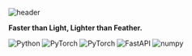 ![header](https://capsule-render.vercel.app/api?type=waving&color=auto&height=300&section=header&text=Jeongtae%20Shin&fontSize=80&desc=def%20Klassikcat(self)&descAlignY=60&textBg=False&fontAlign=65&descAlign=85&fontAlignY=40)

**Faster than Light, Lighter than Feather.**

  <img alt="Python" src ="https://img.shields.io/badge/Python-3776AB.svg?&style=for-the-badge&logo=Python&logoColor=white"/> <img alt="PyTorch" src ="https://img.shields.io/badge/PyTorch-EE4C2C.svg?&style=for-the-badge&logo=PyTorch&logoColor=white"/> <img alt="PyTorch" src ="https://img.shields.io/badge/Lightning-792EE5.svg?&style=for-the-badge&logo=PyTorch Lightning&logoColor=white"/> <img alt="FastAPI" src ="https://img.shields.io/badge/FastAPI-3E8E84.svg?&style=for-the-badge&logo=FastAPI&logoColor=white"/> <img alt="numpy" src ="https://img.shields.io/badge/NumPy-013243.svg?&style=for-the-badge&logo=NumPy&logoColor=white"/>
